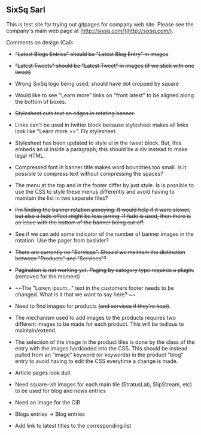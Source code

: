 SixSq Sarl
----------

This is test site for trying out gitpages for company web site.
Please see the company's main web page at
[http://sixsq.com/](http://sixsq.com/).

Comments on design (Cal):

  * ~~"Latest Blogs Entries" should be "Latest Blog Entry" in images~~

  * ~~"Latest Tweets" should be "Latest Tweet" in images (if we stick
    with one tweet)~~

  * Wrong SixSq logo being used; should have dot cropped by square

  * Would like to see "Learn more" links on "front latest" to be
    aligned along the bottom of boxes.

  * ~~Stylesheet cuts text on edges in rotating banner.~~ 

  * Links can't be used in twitter block because stylesheet makes all
    links look like "Learn more >>".  Fix stylesheet.

  * Stylesheet has been updated to style ul in the tweet block.  But,
    this embeds an ul inside a paragraph; this should be a div
    instead to make legal HTML.

  * Compressed font in banner title makes word boundries too small.
    Is it possible to compress text without compressing the spaces? 

  * The menu at the top and in the footer differ by just style.  Is is
    possible to use the CSS to style these menus differently and avoid
    having to maintain the list in two separate files? 

  * ~~I'm finding the banner rotation annoying.  It would help if it
    were slower, but also a fade effect might be less jarring.  If
    fade is used, then there is an issue with the bottom of the banner
    being cut off.~~ 

  * See if we can add some indicator of the number of banner images in
    the rotation.  Use the pager from bxslider? 

  * ~~There are currently no "Services".  Should we maintain the
    distinction between "Products" and "Services"?~~ 

  * ~~Pagination is not working yet.  Paging by category type requires a
    plugin.~~ (removed for the moment) 

  * ~~The "Lorem ipsum..." text in the customers footer needs to be
    changed.  What is it that we want to say here? ~~

  * Need to find images for products ~~(and services if they're kept)~~. 

  * The mechanism used to add images to the products requires two
    different images to be made for each product.  This will be
    tedious to maintain/extend.

  * The selection of the image in the product tiles is done by the
    class of the entry with the images hardcoded into the CSS.  This
    should be instead pulled from an "image" keyword (or keywords) in
    the product "blog" entry to avoid having to edit the CSS everytime
    a change is made. 

  * Article pages look dull.

  * Need square-ish images for each main tile (StratusLab, SlipStream, etc)
    to be used for blog and news entries

  * Need an image for the CiB

  * Blogs entries -> Blog entries 

  * Add link to latest titles to the corresponding list